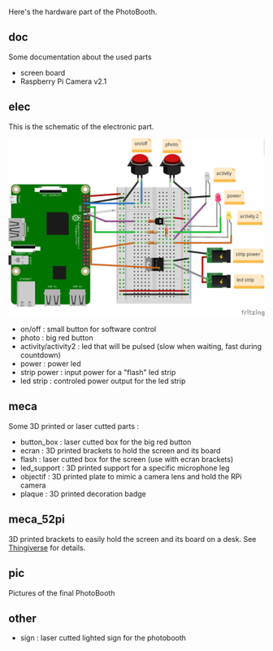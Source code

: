 
Here's the hardware part of the PhotoBooth.

## doc
Some documentation about the used parts
* screen board
* Raspberry Pi Camera v2.1

## elec
This is the schematic of the electronic part.

![scheme](elec/cablage_bb.png?raw=true "Scheme")

* on/off : small button for software control
* photo : big red button
* activity/activity2 : led that will be pulsed (slow when waiting, fast during countdown)
* power : power led
* strip power : input power for a "flash" led strip
* led strip : controled power output for the led strip

## meca
Some 3D printed or laser cutted parts :
* button_box : laser cutted box for the big red button
* ecran : 3D printed brackets to hold the screen and its board
* flash : laser cutted box for the screen (use with ecran brackets)
* led_support : 3D printed support for a specific microphone leg
* objectif : 3D printed plate to mimic a camera lens and hold the RPi camera
* plaque : 3D printed decoration badge

## meca_52pi
3D printed brackets to easily hold the screen and its board on a desk.
See [Thingiverse](https://www.thingiverse.com/thing:2614797) for details.

## pic
Pictures of the final PhotoBooth

## other
* sign : laser cutted lighted sign for the photobooth
